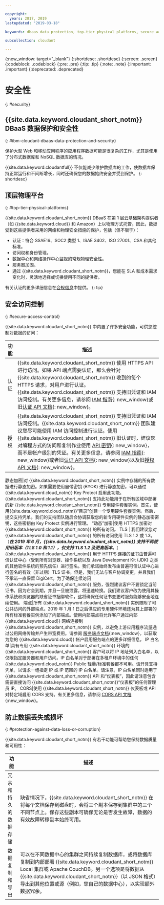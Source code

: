 ```yaml
---

copyright:
  years: 2017, 2019
lastupdated: "2019-03-18"

keywords: dbaas data protection, top-tier physical platforms, secure access control, data loss, corruption

subcollection: cloudant

---
```


{:new_window: target="_blank"}
{:shortdesc: .shortdesc}
{:screen: .screen}
{:codeblock: .codeblock}
{:pre: .pre}
{:tip: .tip}
{:note: .note}
{:important: .important}
{:deprecated: .deprecated}

<!-- Acrolinx: 2017-05-10 -->

# 安全性
{: #security}


## {{site.data.keyword.cloudant_short_notm}} DBaaS 数据保护和安全性
{: #ibm-cloudant-dbaas-data-protection-and-security}

保护大型 Web 和移动应用程序的应用程序数据可能是很复杂的工作，尤其是使用了分布式数据库和 NoSQL 数据库的情况。

{{site.data.keyword.cloudantfull}} 不仅能减少维护数据库的工作，使数据库保持正常运行和不间断增长，同时还确保您的数据始终安全并受到保护。
{: shortdesc}

## 顶层物理平台
{: #top-tier-physical-platforms}

{{site.data.keyword.cloudant_short_notm}} DBaaS 在第 1 层云基础架构提供者（如 {{site.data.keyword.cloud}} 和 Amazon）上以物理方式托管。因此，数据受到这些提供者采用的网络和物理安全措施的保护，包括（但不限于）：

- 认证：符合 SSAE16、SOC2 类型 1、ISAE 3402、ISO 27001、CSA 和其他标准。
- 访问权和身份管理。
- 数据中心和网络操作中心监视的常规物理安全性。
- 服务器加固。
- 通过 {{site.data.keyword.cloudant_short_notm}}，您能在 SLA 和成本需求变化时，灵活地选择或切换使用不同的提供者。

有关认证的更多详细信息在[合规信息](/docs/services/Cloudant?topic=cloudant-compliance#compliance)中提供。
{: tip}

## 安全访问控制
{: #secure-access-control}

{{site.data.keyword.cloudant_short_notm}} 中内置了许多安全功能，可供您控制对数据的访问：

功能|描述
--------|------------
认证|{{site.data.keyword.cloudant_short_notm}} 使用 HTTPS API 进行访问。如果 API 端点需要认证，那么会针对 {{site.data.keyword.cloudant_short_notm}} 收到的每个 HTTPS 请求，对用户进行认证。{{site.data.keyword.cloudant_short_notm}} 支持旧凭证和 IAM 访问控制。有关更多信息，请参阅 [IAM 指南](/docs/services/Cloudant?topic=cloudant-ibm-cloud-identity-and-access-management-iam-#ibm-cloud-identity-and-access-management-iam-){: new_window}或旧[认证 API 文档](/docs/services/Cloudant?topic=cloudant-authentication#authentication){: new_window}。
授权|{{site.data.keyword.cloudant_short_notm}} 支持旧凭证和 IAM 访问控制。{{site.data.keyword.cloudant_short_notm}} 团队建议您尽可能使用 IAM 访问控制进行认证。使用 {{site.data.keyword.cloudant_short_notm}} 旧认证时，建议您对编程方式的访问和复制作业使用 [API 密钥](/docs/services/Cloudant?topic=cloudant-authorization#api-keys){: new_window}，而不是帐户级别的凭证。有关更多信息，请参阅 [IAM 指南](/docs/services/Cloudant?topic=cloudant-ibm-cloud-identity-and-access-management-iam-#ibm-cloud-identity-and-access-management-iam-){: new_window}或者旧[认证 API 文档](/docs/services/Cloudant?topic=cloudant-authentication#authentication){: new_window}以及旧[授权 API 文档](/docs/services/Cloudant?topic=cloudant-authorization#authorization){: new_window}。

静态加密|对 {{site.data.keyword.cloudant_short_notm}} 实例中存储的所有数据进行静态加密。如果需要使用自带密钥 (BYOK) 进行静态加密，可以通过 {{site.data.keyword.cloud_notm}} Key Protect 启用此功能。{{site.data.keyword.cloudant_short_notm}} 支持此功能用于在所有区域中部署的新 {{site.data.keyword.cloudant_short_notm}} 专用硬件套餐实例。首先，使用{{site.data.keyword.cloud_notm}}“目录”创建一个专用硬件套餐实例。然后，提交支持凭单。我们的支持团队随后会协调获取您的新专用硬件实例的静态加密密钥，这些密钥由 Key Protect 实例进行管理。
“动态”加密|使用 HTTPS 加密对 {{site.data.keyword.cloudant_short_notm}} 的所有访问。
TLS | 我们建议您对 {{site.data.keyword.cloudant_short_notm}} 的所有访问使用 TLS 1.2 或 1.3。（***在 2019 年 6 月，{{site.data.keyword.cloudant_short_notm}} 支持不再使用旧版本（TLS 1.0 和 1.1），仅支持 TLS 1.2 及更高版本。***）{{site.data.keyword.cloudant_short_notm}} 用于 HTTPS 连接的证书由普遍可信认证中心（受到所有浏览器、操作系统以及 Java Development Kit (JDK) 之类的其他软件系统的预先信任）进行签名。我们承诺始终发布由普遍可信认证中心进行签名的有效（非过期）TLS 证书。但是，我们无法与客户协调变更，并且我们不承诺一直保留 DigiCert。为了确保连续访问 {{site.data.keyword.cloudant_short_notm}} 服务，强烈建议客户不要锁定当前证书，因为它会到期，并且一旦被泄露，将迅速轮换。我们建议客户改为使用其操作系统和浏览器的缺省证书捆绑软件，这将确保任何证书变更时服务能够安全地连续使用。
端点|所有 {{site.data.keyword.cloudant_short_notm}} 实例随附了可公共访问的外部端点。2019 年 1 月 1 日之后供应的专用硬件环境还为其上部署的所有标准套餐实例添加了内部端点。使用内部端点将允许客户通过内部 {{site.data.keyword.cloud}} 网络连接到 {{site.data.keyword.cloudant_short_notm}} 实例，以避免上游应用程序流量通过公用网络传输并产生带宽费用。请参阅
[服务端点文档](https://cloud.ibm.com/docs/services/service-endpoint/getting-started.html#about){:new_window}，以获取为您的 {{site.data.keyword.cloud}} 帐户启用服务端点的更多详细信息。
IP 白名单|具有专用 {{site.data.keyword.cloudant_short_notm}} 环境的 {{site.data.keyword.cloudant_short_notm}} 客户可以将 IP 地址列入白名单，以仅限指定服务器和用户访问。IP 白名单对于部署在多租户环境中的任何 {{site.data.keyword.cloud_notm}} Public 轻量/标准套餐都不可用。请开具支持凭单，以请求一组指定 IP 或 IP 范围的 IP 白名单。请注意，IP 白名单同时适用于 {{site.data.keyword.cloudant_short_notm}} API 和“仪表板”，因此请注意包含需要直接访问 {{site.data.keyword.cloudant_short_notm}}“仪表板”的任何管理员 IP。
CORS|使用 {{site.data.keyword.cloudant_short_notm}} 仪表板或 API 对特定域启用 CORS 支持。有关更多信息，请参阅 [CORS API 文档](/docs/services/Cloudant?topic=cloudant-cors#cors){:new_window}。

<!--
> **Note**: Your data is visible to the {{site.data.keyword.cloudant_short_notm}} 
> worldwide team. If you don’t 
> want our team to see your data, encrypt it before sending it to 
> {{site.data.keyword.IBM_notm}}, and avoid leaking 
> data into your document `_id` and any attachment file names. In addition, 
> when you send personal data, you must use HTTPS to ensure that it is sent securely. 
> HTTP is no longer supported.  

> **Warning**: You are responsible for verifying that 
> {{site.data.keyword.cloudant_short_notm}} can be used to store 
> your data. You must also make sure that your data does not violate applicable 
> data protection laws or any regulations that require security measures 
> beyond those specified in the {{site.data.keyword.cloudant_short_notm}} 
> system requirements and {{site.data.keyword.cloud_notm}} Services terms. You must 
> verify that the security requirements are appropriate for any personal data 
> that is processed. If you are unsure, or intend to store data that is 
> beyond the scope of the {{site.data.keyword.cloudant_short_notm}} terms and conditions, 
> you must get approval from {{site.data.keyword.IBM_notm}} to ensure that it is 
> appropriate for {{site.data.keyword.cloudant_short_notm}} to store your data.
-->

## 防止数据丢失或损坏
{: #protection-against-data-loss-or-corruption}

{{site.data.keyword.cloudant_short_notm}} 有若干功能可帮助您保持数据质量和可用性：

功能|描述
--------|------------
冗余和持久的数据存储|缺省情况下，{{site.data.keyword.cloudant_short_notm}} 在将每个文档保存到磁盘时，会将三个副本保存到集群中的三个不同节点上。保存这些副本可确保无论是否发生故障，数据的有效故障转移副本始终可用。
数据复制和导出|可以在不同数据中心的集群之间持续复制数据库，或将数据库复制到内部部署 {{site.data.keyword.cloudant_short_notm}} Local 集群或 Apache CouchDB。另一个选项是将数据从 {{site.data.keyword.cloudant_short_notm}}（以 JSON 格式）导出到其他位置或源（例如，您自己的数据中心），以实现额外数据冗余。
